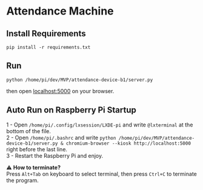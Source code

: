 # Attendance Machine

## Install Requirements
```
pip install -r requirements.txt
```
## Run
```
python /home/pi/dev/MVP/attendance-device-b1/server.py
```
then open [localhost:5000](http://localhost:5000) on your browser.

## Auto Run on Raspberry Pi Startup
1 - Open `/home/pi/.config/lxsession/LXDE-pi` and write `@lxterminal` at the bottom of the file.  
2 - Open `/home/pi/.bashrc` and write `python /home/pi/dev/MVP/attendance-device-b1/server.py & chromium-browser --kiosk http://localhost:5000` right before the last line.  
3 - Restart the Raspberry Pi and enjoy.

:warning: **How to terminate?**  
Press `Alt+Tab` on keyboard to select terminal, then press `Ctrl+C` to terminate the program.
